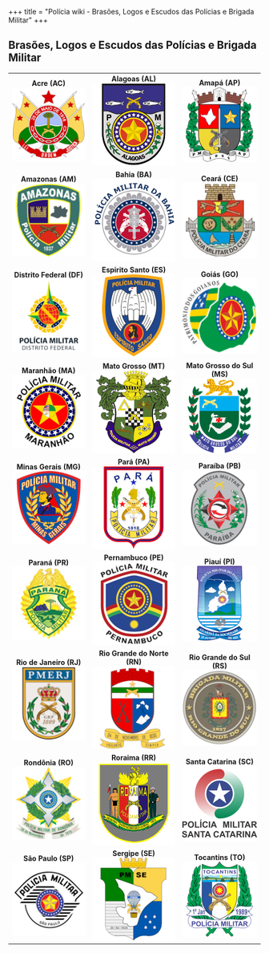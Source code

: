 +++
title = "Polícia wiki - Brasões, Logos e Escudos das Polícias e Brigada Militar"
+++

## Brasões, Logos e Escudos das Polícias e Brigada Militar

| | | |
|:---:|:---:|:---:|
| **Acre (AC)** ![Brasão Polícia Militar AC](/assets/images/brasoes/ac/pm_thumb.png) | **Alagoas (AL)** ![Brasão Polícia Militar AL](/assets/images/brasoes/al/pm_thumb.png) | **Amapá (AP)** ![Brasão Polícia Militar AP](/assets/images/brasoes/ap/pm_thumb.png) |
| **Amazonas (AM)** ![Brasão Polícia Militar AM](/assets/images/brasoes/am/pm_thumb.png) | **Bahia (BA)** ![Brasão Polícia Militar BA](/assets/images/brasoes/ba/pm_thumb.png) | **Ceará (CE)** ![Brasão Polícia Militar CE](/assets/images/brasoes/ce/pm_thumb.png) |
| **Distrito Federal (DF)** ![Brasão Polícia Militar DF](/assets/images/brasoes/df/pm_thumb.png) | **Espirito Santo (ES)** ![Brasão Polícia Militar ES](/assets/images/brasoes/es/pm_thumb.png) | **Goiás (GO)** ![Brasão Polícia Militar GO](/assets/images/brasoes/go/pm_thumb.png) |
| **Maranhão (MA)** ![Brasão Polícia Militar MA](/assets/images/brasoes/ma/pm_thumb.png) | **Mato Grosso (MT)** ![Brasão Polícia Militar MT](/assets/images/brasoes/mt/pm_thumb.png) | **Mato Grosso do Sul (MS)** ![Brasão Polícia Militar MS](/assets/images/brasoes/ms/pm_thumb.png) |
| **Minas Gerais (MG)** ![Brasão Polícia Militar MG](/assets/images/brasoes/mg/pm_thumb.png) | **Pará (PA)** ![Brasão Polícia Militar PA](/assets/images/brasoes/pa/pm_thumb.png) | **Paraíba (PB)** ![Brasão Polícia Militar PB](/assets/images/brasoes/pb/pm_thumb.png) |
| **Paraná (PR)** ![Brasão Polícia Militar PR](/assets/images/brasoes/pr/pm_thumb.png) | **Pernambuco (PE)** ![Brasão Polícia Militar PE](/assets/images/brasoes/pe/pm_thumb.png) | **Piauí (PI)** ![Brasão Polícia Militar PI](/assets/images/brasoes/pi/pm_thumb.png) |
| **Rio de Janeiro (RJ)** ![Brasão Polícia Militar RJ](/assets/images/brasoes/rj/pm_thumb.png) | **Rio Grande do Norte (RN)** ![Brasão Polícia Militar RN](/assets/images/brasoes/rn/pm_thumb.png) | **Rio Grande do Sul (RS)** ![Brasão Brigada Militar RS](/assets/images/brasoes/rs/bm_thumb.png) |
| **Rondônia (RO)** ![Brasão Polícia Militar RO](/assets/images/brasoes/ro/pm_thumb.png) | **Roraima (RR)** ![Brasão Polícia Militar RR](/assets/images/brasoes/rr/pm_thumb.png) | **Santa Catarina (SC)** ![Brasão Polícia Militar SC](/assets/images/brasoes/sc/pm_thumb.png) |
| **São Paulo (SP)** [![Brasão Polícia Militar SP](/assets/images/brasoes/sp/pm_thumb.png)](/assets/images/brasoes/sp/pm_large.png) | **Sergipe (SE)** ![Brasão Polícia Militar SE](/assets/images/brasoes/se/pm_thumb.png) | **Tocantins (TO)** ![Brasão Polícia Militar TO](/assets/images/brasoes/to/pm_thumb.png) |